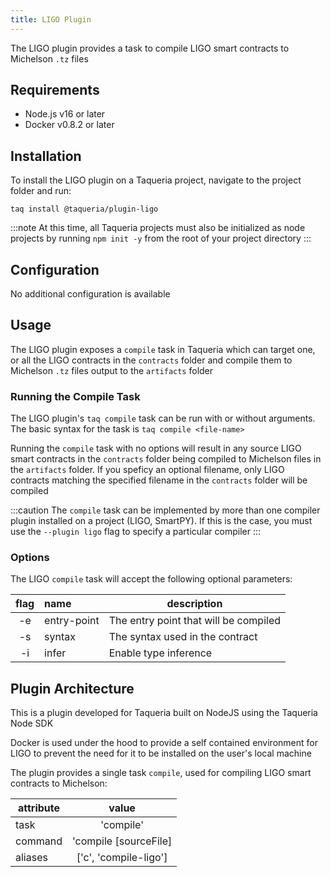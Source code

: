 ```yaml
---
title: LIGO Plugin
---
```


The LIGO plugin provides a task to compile LIGO smart contracts to Michelson `.tz` files

## Requirements

-   Node.js v16 or later
-   Docker v0.8.2 or later

## Installation

To install the LIGO plugin on a Taqueria project, navigate to the project folder and run:

```shell
taq install @taqueria/plugin-ligo
```

:::note
At this time, all Taqueria projects must also be initialized as node projects by running `npm init -y` from the root of your project directory
:::

## Configuration

No additional configuration is available

## Usage

The LIGO plugin exposes a `compile` task in Taqueria which can target one, or all the LIGO contracts in the `contracts` folder and compile them to Michelson `.tz` files output to the `artifacts` folder

### Running the Compile Task

The LIGO plugin's `taq compile` task can be run with or without arguments. The basic syntax for the task is `taq compile <file-name>`

Running the `compile` task with no options will result in any source LIGO smart contracts in the `contracts` folder being compiled to Michelson files in the `artifacts` folder. If you speficy an optional filename, only LIGO contracts matching the specified filename in the `contracts` folder will be compiled

:::caution
The `compile` task can be implemented by more than one compiler plugin installed on a project (LIGO, SmartPY). If this is the case, you must use the `--plugin ligo` flag to specify a particular compiler
:::

### Options

The LIGO `compile` task will accept the following optional parameters:

| flag | name        | description                           |
| :--: | :---------- | ------------------------------------- |
|  -e  | entry-point | The entry point that will be compiled |
|  -s  | syntax      | The syntax used in the contract       |
|  -i  | infer       | Enable type inference                 |

## Plugin Architecture

This is a plugin developed for Taqueria built on NodeJS using the Taqueria Node SDK

Docker is used under the hood to provide a self contained environment for LIGO to prevent the need for it to be installed on the user's local machine

The plugin provides a single task `compile`, used for compiling LIGO smart contracts to Michelson:

| attribute |         value         |
| --------- | :-------------------: |
| task      |       'compile'       |
| command   | 'compile [sourceFile] |
| aliases   | ['c', 'compile-ligo'] |
